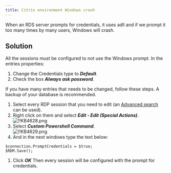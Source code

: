 ```yaml
---
title: Citrix environment Windows crash
---
```

When an RDS server prompts for credentials, it uses adll and if we prompt it too many times by many users, Windows will crash.
## Solution
All the sessions must be configured to not use the Windows prompt. In the entries properties:
1. Change the Credentials type to ***Default***.
1. Check the box ***Always ask password***.  

If you have many entries that needs to be changed, follow these steps. A backup of your database is recommended.

1. Select every RDP session that you need to edit (an [Advanced search](/rdm/windows/commands/view/panels/search/advanced/) can be used).
1. Right click on them and select ***Edit - Edit (Special Actions)***.  
![!!KB4628.png](https://webdevolutions.azureedge.net/docs/en/kb/KB4628.png)
1. Select ***Custom Powershell Command***.  
![!!KB4629.png](https://webdevolutions.azureedge.net/docs/en/kb/KB4629.png)
1. And in the next windows type the text below:  

`$connection.PromptCredentials = $true;`  
`$RDM.Save();`
1. Click ***OK*** Then every session will be configured with the prompt for credentials.
